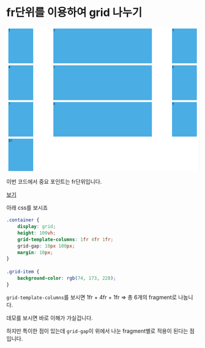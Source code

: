 # fr단위를 이용하여 grid 나누기

![grid3](/assets/grid3.PNG)

이번 코드에서 중요 포인트는 fr단위입니다.

[보기]()

아래 css를 보시죠

```css
.container {
    display: grid;
    height: 100vh;
    grid-template-columns: 1fr 4fr 1fr;
    grid-gap: 10px 100px;
    margin: 10px;
}

.grid-item {
    background-color: rgb(74, 173, 228);
}
```
`grid-template-columns`를 보시면 1fr + 4fr + 1fr => 총 6개의 fragment로 나눕니다.

데모를 보시면 바로 이해가 가실겁니다.

하지만 특이한 점이 있는데 `grid-gap`이 위에서 나눈 fragment별로 적용이 된다는 점입니다.
